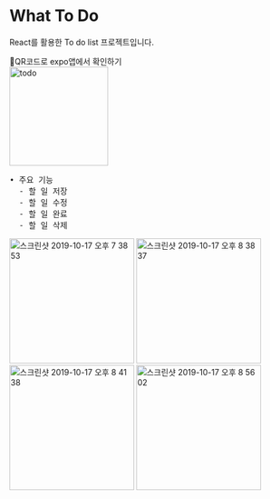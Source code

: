 # What To Do
React를 활용한 To do list 프로젝트입니다.

🔽QR코드로 expo앱에서 확인하기<br>
<img width="174" alt="todo" src="https://user-images.githubusercontent.com/53345714/82830552-0536b600-9ef1-11ea-83ad-5d8003e527d7.png">

<pre>
• 주요 기능
  - 할 일 저장
  - 할 일 수정
  - 할 일 완료
  - 할 일 삭제
</pre>
<img width="220" alt="스크린샷 2019-10-17 오후 7 38 53" src="https://user-images.githubusercontent.com/53345714/82761549-38683f00-9e36-11ea-80a5-f5d6291f7121.png"> <img width="220" alt="스크린샷 2019-10-17 오후 8 38 37" src="https://user-images.githubusercontent.com/53345714/82762035-9185a200-9e39-11ea-9b29-d11cf5a7f92d.png">
<img width="220" alt="스크린샷 2019-10-17 오후 8 41 38" src="https://user-images.githubusercontent.com/53345714/82762038-964a5600-9e39-11ea-86fc-6c3462699fda.png"> <img width="220" alt="스크린샷 2019-10-17 오후 8 56 02" src="https://user-images.githubusercontent.com/53345714/82762040-98141980-9e39-11ea-9b49-57ab3f1c9447.png">
